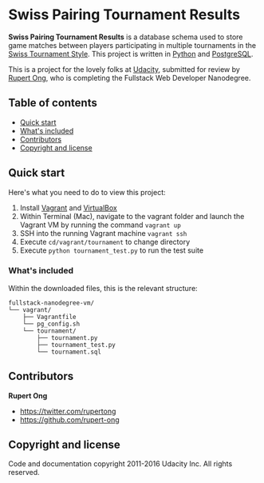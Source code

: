 # Swiss Pairing Tournament Results

**Swiss Pairing Tournament Results** is a database schema used to store game matches between players participating in multiple tournaments in the [Swiss Tournament Style](https://en.wikipedia.org/wiki/Swiss-system_tournament). This project is written in [Python](https://www.python.org) and [PostgreSQL](http://www.postgresql.org).

This is a project for the lovely folks at [Udacity](http://https://www.udacity.com), submitted for review by [Rupert Ong](http://twitter.com/rupertong), who is completing the Fullstack Web Developer Nanodegree.


## Table of contents

* [Quick start](#quick-start)
* [What's included](#whats-included)
* [Contributors](#contributors)
* [Copyright and license](#copyright-and-license)


## Quick start

Here's what you need to do to view this project:

1. Install [Vagrant](https://www.vagrantup.com) and [VirtualBox](https://www.virtualbox.org)
2. Within Terminal (Mac), navigate to the vagrant folder and launch the Vagrant VM by running the command `vagrant up`
3. SSH into the running Vagrant machine `vagrant ssh` 
4. Execute `cd/vagrant/tournament` to change directory
5. Execute `python tournament_test.py` to run the test suite


### What's included

Within the downloaded files, this is the relevant structure:

```
fullstack-nanodegree-vm/
└── vagrant/
    ├── Vagrantfile
    └── pg_config.sh
    └── tournament/
        ├── tournament.py
        ├── tournament_test.py
        └── tournament.sql
```

## Contributors

**Rupert Ong**

* <https://twitter.com/rupertong>
* <https://github.com/rupert-ong>


## Copyright and license

Code and documentation copyright 2011-2016 Udacity Inc. All rights reserved.
